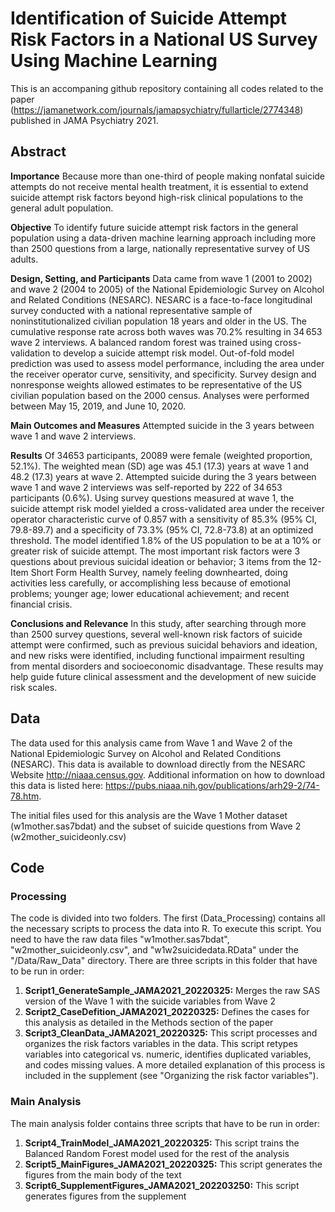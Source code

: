 # Identification of Suicide Attempt Risk Factors in a National US Survey Using Machine Learning

This is an accompaning github repository containing all codes related to the paper <Identification of Suicide Attempt Risk Factors in a National US Survey Using Machine Learning>(https://jamanetwork.com/journals/jamapsychiatry/fullarticle/2774348) published in JAMA Psychiatry 2021.

## Abstract

**Importance**  Because more than one-third of people making nonfatal suicide attempts do not receive mental health treatment, it is essential to extend suicide attempt risk factors beyond high-risk clinical populations to the general adult population.

**Objective**  To identify future suicide attempt risk factors in the general population using a data-driven machine learning approach including more than 2500 questions from a large, nationally representative survey of US adults.

**Design, Setting, and Participants**  Data came from wave 1 (2001 to 2002) and wave 2 (2004 to 2005) of the National Epidemiologic Survey on Alcohol and Related Conditions (NESARC). NESARC is a face-to-face longitudinal survey conducted with a national representative sample of noninstitutionalized civilian population 18 years and older in the US. The cumulative response rate across both waves was 70.2% resulting in 34 653 wave 2 interviews. A balanced random forest was trained using cross-validation to develop a suicide attempt risk model. Out-of-fold model prediction was used to assess model performance, including the area under the receiver operator curve, sensitivity, and specificity. Survey design and nonresponse weights allowed estimates to be representative of the US civilian population based on the 2000 census. Analyses were performed between May 15, 2019, and June 10, 2020.

**Main Outcomes and Measures**  Attempted suicide in the 3 years between wave 1 and wave 2 interviews.

**Results**  Of 34653 participants, 20089 were female (weighted proportion, 52.1%). The weighted mean (SD) age was 45.1 (17.3) years at wave 1 and 48.2 (17.3) years at wave 2. Attempted suicide during the 3 years between wave 1 and wave 2 interviews was self-reported by 222 of 34 653 participants (0.6%). Using survey questions measured at wave 1, the suicide attempt risk model yielded a cross-validated area under the receiver operator characteristic curve of 0.857 with a sensitivity of 85.3% (95% CI, 79.8-89.7) and a specificity of 73.3% (95% CI, 72.8-73.8) at an optimized threshold. The model identified 1.8% of the US population to be at a 10% or greater risk of suicide attempt. The most important risk factors were 3 questions about previous suicidal ideation or behavior; 3 items from the 12-Item Short Form Health Survey, namely feeling downhearted, doing activities less carefully, or accomplishing less because of emotional problems; younger age; lower educational achievement; and recent financial crisis.

**Conclusions and Relevance**  In this study, after searching through more than 2500 survey questions, several well-known risk factors of suicide attempt were confirmed, such as previous suicidal behaviors and ideation, and new risks were identified, including functional impairment resulting from mental disorders and socioeconomic disadvantage. These results may help guide future clinical assessment and the development of new suicide risk scales.

## Data

The data used for this analysis came from Wave 1 and Wave 2 of the National Epidemiologic Survey on Alcohol and Related Conditions (NESARC). This data is available to download directly from the NESARC Website <http://niaaa.census.gov>. Additional information on how to download this data is listed here: <https://pubs.niaaa.nih.gov/publications/arh29-2/74-78.htm>. 

The initial files used for this analysis are the Wave 1 Mother dataset (w1mother.sas7bdat) and the subset of suicide questions from Wave 2 (w2mother_suicideonly.csv)

## Code 

### Processing

The code is divided into two folders. The first (Data_Processing) contains all the necessary scripts to process the data into R. To execute this script. You need to have the raw data files "w1mother.sas7bdat", "w2mother_suicideonly.csv", and "w1w2suicidedata.RData" under the "/Data/Raw_Data" directory. There are three scripts in this folder that have to be run in order:

1. **Script1_GenerateSample_JAMA2021_20220325:** Merges the raw SAS version of the Wave 1 with the suicide variables from Wave 2
2. **Script2_CaseDefition_JAMA2021_20220325:** Defines the cases for this analysis as detailed in the Methods section of the paper
3. **Script3_CleanData_JAMA2021_20220325:** This script processes and organizes the risk factors variables in the data. This script retypes variables into categorical vs. numeric, identifies duplicated variables, and codes missing values. A more detailed explanation of this process is included in the supplement (see "Organizing the risk factor variables").   

### Main Analysis 

The main analysis folder contains three scripts that have to be run in order:

1) **Script4_TrainModel_JAMA2021_20220325:** This script trains the Balanced Random Forest model used for the rest of the analysis 
2) **Script5_MainFigures_JAMA2021_20220325:** This script generates the  figures from the main body of the text 
3) **Script6_SupplementFigures_JAMA2021_202203250:** This script generates figures from the supplement
